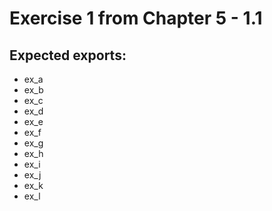 # Exercise 1 from Chapter 5 - 1.1

## Expected exports:

- ex_a
- ex_b
- ex_c
- ex_d
- ex_e
- ex_f
- ex_g
- ex_h
- ex_i
- ex_j
- ex_k
- ex_l
